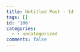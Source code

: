 ```yaml
---
title: Untitled Post - 14
tags: []
id: '106'
categories:
  - - uncategorized
comments: false
---
```

